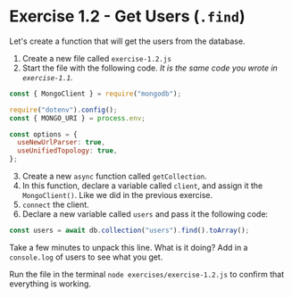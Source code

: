 # Exercise 1.2 - Get Users (`.find`)

Let's create a function that will get the users from the database.

1. Create a new file called `exercise-1.2.js`
2. Start the file with the following code. _It is the same code you wrote in `exercise-1.1`._

```js
const { MongoClient } = require("mongodb");

require("dotenv").config();
const { MONGO_URI } = process.env;

const options = {
  useNewUrlParser: true,
  useUnifiedTopology: true,
};
```

3. Create a new `async` function called `getCollection`.
4. In this function, declare a variable called `client`, and assign it the `MongoClient()`. Like we did in the previous exercise.
5. `connect` the client.
6. Declare a new variable called `users` and pass it the following code:

```js
const users = await db.collection("users").find().toArray();
```

Take a few minutes to unpack this line. What is it doing? Add in a `console.log` of users to see what you get.

Run the file in the terminal `node exercises/exercise-1.2.js` to confirm that everything is working.
